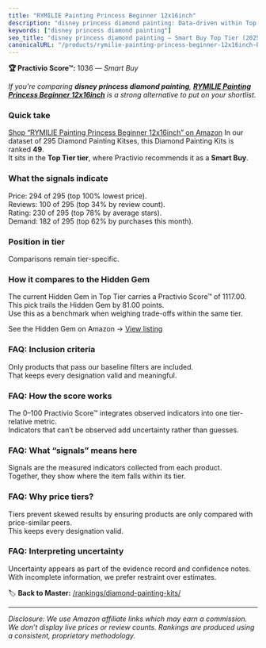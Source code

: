 ```yaml
---
title: "RYMILIE Painting Princess Beginner 12x16inch"
description: "disney princess diamond painting: Data-driven within Top Tier ranking using the Practivio Score™. Positioned by quality, value, demand, findability, momentum."
keywords: ["disney princess diamond painting"]
seo_title: "disney princess diamond painting — Smart Buy Top Tier (2025)"
canonicalURL: "/products/rymilie-painting-princess-beginner-12x16inch-B0DHZHJ71L/"
---
```


**🏆 Practivio Score™:** 1036 — _Smart Buy_


*If you're comparing **disney princess diamond painting**, **[RYMILIE Painting Princess Beginner 12x16inch](https://www.amazon.com/dp/B0DHZHJ71L?tag=practivio-20)** is a strong alternative to put on your shortlist.*
### Quick take
[Shop “RYMILIE Painting Princess Beginner 12x16inch” on Amazon](https://www.amazon.com/dp/B0DHZHJ71L?tag=practivio-20)
In our dataset of 295 Diamond Painting Kitses, this Diamond Painting Kits is ranked **49**.  
It sits in the **Top Tier tier**, where Practivio recommends it as a **Smart Buy**.

### What the signals indicate
Price: 294 of 295 (top 100% lowest price).  
Reviews: 100 of 295 (top 34% by review count).  
Rating: 230 of 295 (top 78% by average stars).  
Demand: 182 of 295 (top 62% by purchases this month).

### Position in tier
Comparisons remain tier-specific.

### How it compares to the Hidden Gem
The current Hidden Gem in Top Tier carries a Practivio Score™ of 1117.00.  
This pick trails the Hidden Gem by 81.00 points.  
Use this as a benchmark when weighing trade-offs within the same tier.  

See the Hidden Gem on Amazon → [View listing](https://www.amazon.com/dp/B088K3FQ7W?tag=practivio-20)

### FAQ: Inclusion criteria
Only products that pass our baseline filters are included.  
That keeps every designation valid and meaningful.

### FAQ: How the score works
The 0–100 Practivio Score™ integrates observed indicators into one tier-relative metric.  
Indicators that can’t be observed add uncertainty rather than guesses.

### FAQ: What “signals” means here
Signals are the measured indicators collected from each product.  
Together, they show where the item falls within its tier.

### FAQ: Why price tiers?
Tiers prevent skewed results by ensuring products are only compared with price-similar peers.  
This keeps every designation valid.

### FAQ: Interpreting uncertainty
Uncertainty appears as part of the evidence record and confidence notes.  
With incomplete information, we prefer restraint over estimates.


🏷️ **Back to Master:** [/rankings/diamond-painting-kits/](/rankings/diamond-painting-kits/)

---
_Disclosure: We use Amazon affiliate links which may earn a commission. We don’t display live prices or review counts. Rankings are produced using a consistent, proprietary methodology._
